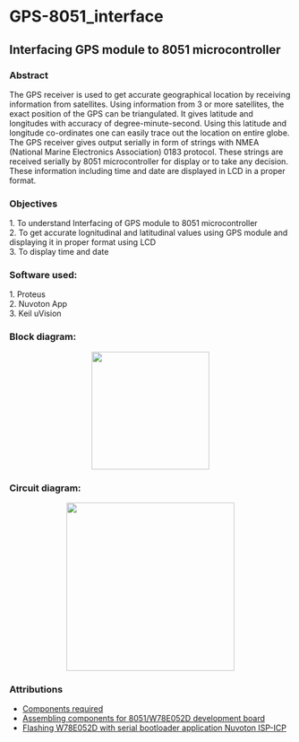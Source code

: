 # GPS-8051_interface

<h2>Interfacing GPS module to 8051 microcontroller</h2>
<p> 
<h3 align="left">Abstract</h3>
<p>The GPS receiver is used to get accurate geographical location by receiving information from satellites. Using information from 3 or more satellites, the exact position of the GPS can be triangulated. It gives latitude and longitudes with accuracy of degree-minute-second. Using this latitude and longitude co-ordinates one can easily trace out the location on entire globe. The GPS receiver gives output serially in form of strings with NMEA (National Marine Electronics Association) 0183 protocol. These strings are received serially by 8051 microcontroller for display or to take any decision. These information including time and date are displayed in LCD in a proper format. </p.
</br>
<h3 align="left">Objectives</h3>
<p>
1. To understand Interfacing of GPS module to 8051 microcontroller</br>
2. To get accurate lognitudinal and latitudinal values using GPS module and displaying it in proper format using LCD</br>
3. To display time and date
</p>

<h3 align= "left">Software used:</h3>
<p>
1. Proteus</br>
2. Nuvoton App</br>
3. Keil uVision</br>
</p>
<h3 align= "left">Block diagram:</h3>
<p align= "center"><img src="https://user-images.githubusercontent.com/84203911/211734224-27177a39-7ad2-4eb9-86c3-ad68eb8f983c.png" height="210px"></p>
<h3 align= "left">Circuit diagram:</h3>
<p align= "center"><img src="https://user-images.githubusercontent.com/84203911/211735568-b0081ecb-8da4-4efa-ac34-d4e429c82f61.png" height="300px"></p>

<h3 align= "left">Attributions</h3>
<ul>
<li><a href="https://drive.google.com/file/d/1pNNRuL1nMuhQHxjJ9_W4Bsm0sp1NyNhQ/view">Components required</a></li>
<li><a href="https://www.youtube.com/watch?v=hUxq-E02-Vc">Assembling components for 8051/W78E052D development board</a></li>
<li><a href="https://www.youtube.com/watch?v=XtOmZBMXly8">Flashing W78E052D with serial bootloader application Nuvoton ISP-ICP</a>
</ul>



